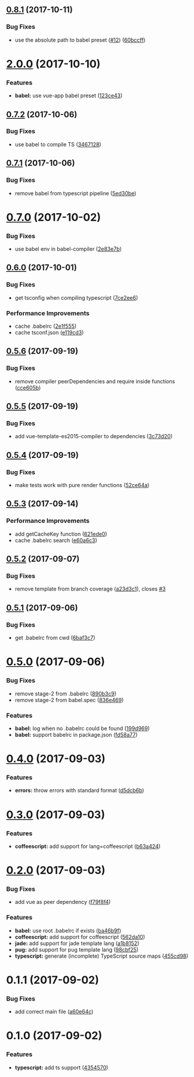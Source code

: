 <a name="0.8.1"></a>
## [0.8.1](https://github.com/eddyerburgh/vue-jest/compare/v0.8.0...v0.8.1) (2017-10-11)


### Bug Fixes

* use the absolute path to babel preset ([#12](https://github.com/eddyerburgh/vue-jest/issues/12)) ([60bccff](https://github.com/eddyerburgh/vue-jest/commit/60bccff))

<a name="0.8.0"></a>
# [2.0.0](https://github.com/eddyerburgh/vue-jest/compare/v0.7.2...v0.8.0) (2017-10-10)

### Features

* **babel:** use vue-app babel preset ([123ce43](https://github.com/eddyerburgh/vue-jest/commit/123ce43))

<a name="0.7.2"></a>
## [0.7.2](https://github.com/eddyerburgh/vue-jest/compare/v0.7.1...v0.7.2) (2017-10-06)


### Bug Fixes

* use babel to compile TS ([3467128](https://github.com/eddyerburgh/vue-jest/commit/3467128))


<a name="0.7.1"></a>
## [0.7.1](https://github.com/eddyerburgh/vue-jest/compare/v0.7.0...v0.7.1) (2017-10-06)

### Bug Fixes

* remove babel from typescript pipeline ([5ed30be](https://github.com/eddyerburgh/vue-jest/commit/5ed30be))

<a name="0.7.0"></a>
# [0.7.0](https://github.com/eddyerburgh/vue-jest/compare/v0.6.0...v0.7.0) (2017-10-02)

### Bug Fixes

* use babel env in babel-compiler ([2e83e7b](https://github.com/eddyerburgh/vue-jest/commit/7ce2ee6))

<a name="0.6.0"></a>
## [0.6.0](https://github.com/eddyerburgh/vue-jest/compare/v0.5.5...v0.6.0) (2017-10-01)

### Bug Fixes

* get tsconfig when compiling typescript ([7ce2ee6](https://github.com/eddyerburgh/vue-jest/commit/7ce2ee6))

### Performance Improvements

* cache .babelrc ([2e1f555](https://github.com/eddyerburgh/vue-jest/commit/2e1f555))
* cache tsconf.json ([e119cd3](https://github.com/eddyerburgh/vue-jest/commit/e119cd3))

<a name="0.5.6"></a>
## [0.5.6](https://github.com/eddyerburgh/vue-jest/compare/v0.5.5...v0.5.6) (2017-09-19)


### Bug Fixes

* remove compiler peerDependencies and require inside functions ([cce605b](https://github.com/eddyerburgh/vue-jest/commit/cce605b))

<a name="0.5.5"></a>
## [0.5.5](https://github.com/eddyerburgh/vue-jest/compare/v0.5.4...v0.5.5) (2017-09-19)


### Bug Fixes

* add vue-template-es2015-compiler to dependencies ([3c73d20](https://github.com/eddyerburgh/vue-jest/commit/3c73d20))

<a name="0.5.4"></a>
## [0.5.4](https://github.com/eddyerburgh/vue-jest/compare/v0.5.3...v0.5.4) (2017-09-19)


### Bug Fixes

* make tests work with pure render functions ([52ce64a](https://github.com/eddyerburgh/vue-jest/commit/52ce64a))

<a name="0.5.3"></a>
## [0.5.3](https://github.com/eddyerburgh/vue-jest/compare/v0.5.2...v0.5.3) (2017-09-14)


### Performance Improvements

* add getCacheKey function ([621ede0](https://github.com/eddyerburgh/vue-jest/commit/621ede0))
* cache .babelrc search ([e60a6c3](https://github.com/eddyerburgh/vue-jest/commit/e60a6c3))


<a name="0.5.2"></a>
## [0.5.2](https://github.com/eddyerburgh/vue-jest/compare/v0.5.1...v0.5.2) (2017-09-07)


### Bug Fixes

* remove template from branch coverage ([a23d3c1](https://github.com/eddyerburgh/vue-jest/commit/a23d3c1)), closes [#3](https://github.com/eddyerburgh/vue-jest/issues/3)

<a name="0.5.1"></a>
## [0.5.1](https://github.com/eddyerburgh/vue-jest/compare/v0.5.0...v0.5.1) (2017-09-06)


### Bug Fixes

* get .babelrc from cwd ([6baf3c7](https://github.com/eddyerburgh/vue-jest/commit/6baf3c7))

<a name="0.5.0"></a>
# [0.5.0](https://github.com/eddyerburgh/vue-jest/compare/v0.4.0...v0.5.0) (2017-09-06)


### Bug Fixes

* remove stage-2 from .babelrc ([890b3c9](https://github.com/eddyerburgh/vue-jest/commit/890b3c9))
* remove stage-2 from babel.spec ([836e469](https://github.com/eddyerburgh/vue-jest/commit/836e469))


### Features

* **babel:** log when no .babelrc could be found ([199d969](https://github.com/eddyerburgh/vue-jest/commit/199d969))
* **babel:** support babelrc in package.json ([fd58a77](https://github.com/eddyerburgh/vue-jest/commit/fd58a77))

<a name="0.4.0"></a>
# [0.4.0](https://github.com/eddyerburgh/vue-jest/compare/v0.3.0...v0.4.0) (2017-09-03)


### Features

* **errors:** throw errors with standard format ([d5dcb6b](https://github.com/eddyerburgh/vue-jest/commit/d5dcb6b))

<a name="0.3.0"></a>
# [0.3.0](https://github.com/eddyerburgh/vue-jest/compare/v0.2.0...v0.3.0) (2017-09-03)


### Features

* **coffeescript:** add support for lang=coffeescript ([b63a424](https://github.com/eddyerburgh/vue-jest/commit/b63a424))

<a name="0.2.0"></a>
# [0.2.0](https://github.com/eddyerburgh/vue-jest/compare/v0.1.1...v0.2.0) (2017-09-03)


### Bug Fixes

* add vue as peer dependency ([f79f8f4](https://github.com/eddyerburgh/vue-jest/commit/f79f8f4))


### Features

* **babel:** use root .babelrc if exists ([ba46b9f](https://github.com/eddyerburgh/vue-jest/commit/ba46b9f))
* **coffeescript:** add support for coffeescript ([562da10](https://github.com/eddyerburgh/vue-jest/commit/562da10))
* **jade:** add support for jade template lang ([a1b8152](https://github.com/eddyerburgh/vue-jest/commit/a1b8152))
* **pug:** add support for pug template lang ([98cbf25](https://github.com/eddyerburgh/vue-jest/commit/98cbf25))
* **typescript:** generate (incomplete) TypeScript source maps ([455cd98](https://github.com/eddyerburgh/vue-jest/commit/455cd98))

<a name="0.1.1"></a>
# 0.1.1 (2017-09-02)

### Bug Fixes

* add correct main file ([a60e64c](https://github.com/eddyerburgh/vue-jest/commit/a60e64c))

<a name="0.1.0"></a>
# 0.1.0 (2017-09-02)

### Features

* **typescript:** add ts support ([4354570](https://github.com/eddyerburgh/vue-jest/commit/4354570))
